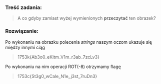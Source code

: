 ### Treść zadania:

> A co gdyby zamiast wyżej wymienionych **przeczytać** ten obrazek? 

### Rozwiązanie:

Po wykonaniu na obrazku polecenia _strings_ naszym oczom ukazuje się między innymi ciąg

> 1753k{Ab3o0_eKitm_V1m_r3ab_7zcLv3}

Po wykonaniu na nim operacji ROT(-8) otrzymamy flagę

> 1753c{St3g0_wCale_N1e_j3st_7ruDn3}
